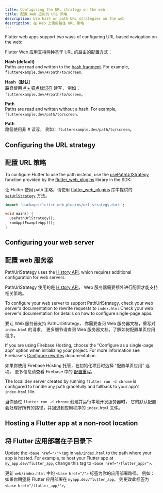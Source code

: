 ```yaml
---
title: Configuring the URL strategy on the web
title: 配置 Web 应用的 URL 策略
description: Use hash or path URL strategies on the web
description: 在 Web 上使用路径 URL 策略
---
```


Flutter web apps support two ways of configuring
URL-based navigation on the web:

Flutter Web 应用支持两种基于 URL 的路由的配置方式：

**Hash (default)**
<br> Paths are read and written to the [hash fragment][].
For example, `flutterexample.dev/#/path/to/screen`.


**Hash（默认）**
<br> 路径使用 [# + 锚点标识符][hash fragment] 读写，
  例如：`flutterexample.dev/#/path/to/screen`。

**Path**
<br>  Paths are read and written without a hash. For example,
`flutterexample.dev/path/to/screen`.

**Path**
<br> 路径使用非 # 读写，
  例如：`flutterexample.dev/path/to/screen`。

## Configuring the URL strategy

## 配置 URL 策略

To configure Flutter to use the path instead, use the
[usePathUrlStrategy][] function provided by the [flutter_web_plugins][] library
in the SDK:

让 Flutter 使用 path 策略，请使用 [flutter_web_plugins][]
库中提供的 [`setUrlStrategy`][] 方法。

```dart
import 'package:flutter_web_plugins/url_strategy.dart';

void main() {
  usePathUrlStrategy();
  runApp(ExampleApp());
}
```

## Configuring your web server

## 配置 web 服务器

PathUrlStrategy uses the [History API][], which requires additional
configuration for web servers.

PathUrlStrategy 使用的是 [History API][]，
Web 服务器需要额外进行配置才能支持相关策略。

To configure your web server to support PathUrlStrategy, check your web server's
documentation to rewrite requests to `index.html`.Check your web server's
documentation for details on how to configure single-page apps.

要让 Web 服务器支持 PathUrlStrategy，
你需要查阅 Web 服务器文档，重写对 `index.html` 的请求。
更多细节请查阅 Web 服务器文档，了解如何配置单页应用程序。

If you are using Firebase Hosting, choose the "Configure as a single-page app"
option when initializing your project. For more information see Firebase's
[Configure rewrites][] documentation.

如果你使用 Firebase Hosting 托管，在初始化项目时选择 "配置单页应用" 选项。
更多信息请查看 Firebase 中的 [配置重写][Configure rewrites]。

The local dev server created by running `flutter run -d chrome` is configured to
handle any path gracefully and fallback to your app's `index.html` file.

当你通过 `flutter run -d chrome` 创建并运行本地开发服务器时，
它的默认配置会处理好所有的路径，并回退到应用程序的 `index.html` 文件。

## Hosting a Flutter app at a non-root location

## 将 Flutter 应用部署在子目录下

Update the `<base href="/">` tag in `web/index.html`
to the path where your app is hosted.
For example, to host your Flutter app at
`my_app.dev/flutter_app`, change
this tag to `<base href="/flutter_app/">`.

更新 `web/index.html` 中的 `<base href="/">` 标签为你的应用部署路径。
例如：如果你期望将 Flutter 应用部署在 `myapp.dev/flutter_app`，
则更改此标签为 `<base href="/flutter_app/">`。

[hash fragment]: https://en.wikipedia.org/wiki/Uniform_Resource_Locator#Syntax
[`HashUrlStrategy`]: {{site.api}}/flutter/flutter_web_plugins/HashUrlStrategy-class.html
[`PathUrlStrategy`]: {{site.api}}/flutter/flutter_web_plugins/PathUrlStrategy-class.html
[`setUrlStrategy`]: {{site.api}}/flutter/flutter_web_plugins/setUrlStrategy.html
[`url_strategy`]: {{site.pub-pkg}}/url_strategy
[usePathUrlStrategy]: https://api.flutter.dev/flutter/flutter_web_plugins/usePathUrlStrategy.html
[flutter_web_plugins]: https://api.flutter.dev/flutter/flutter_web_plugins/flutter_web_plugins-library.html
[History API]: https://developer.mozilla.org/en-US/docs/Web/API/History_API
[Configure rewrites]: https://firebase.google.com/docs/hosting/full-config#rewrites
